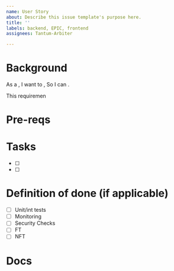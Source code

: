```yaml
---
name: User Story
about: Describe this issue template's purpose here.
title: ''
labels: backend, EPIC, frontend
assignees: Tantum-Arbiter

---
```


# Background
As a ,
I want to ,
So I can .

This requiremen

# Pre-reqs

# Tasks
- [ ]
- [ ]

# Definition of done (if applicable)
- [ ] Unit/int tests
- [ ] Monitoring
- [ ] Security Checks
- [ ] FT
- [ ] NFT

# Docs
